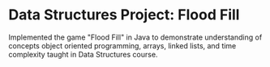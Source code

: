 # Data Structures Project: Flood Fill

Implemented the game "Flood Fill" in Java to demonstrate understanding of concepts object oriented programming, arrays, linked lists, and time complexity taught in Data Structures course.
